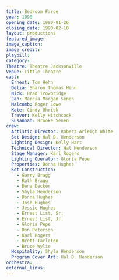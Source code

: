 ```yaml
---
title: Bedroom Farce
year: 1990
opening_date: 1990-01-26
closing_date: 1990-02-10
layout: productions
featured_image: 
image_caption:
image_credit:
playbill: 
category: 
Theatre: Theatre Jacksonville
Venue: Little Theatre
cast:
  Ernest: Tom Hehn
  Delia: Sharon Thomas Hehn
  Nick: Brad Trowbridge
  Jan: Marcia Morgan Senen
  Malcomb: Roger Lowe
  Kate: Cindy Uhrick
  Trevor: Kelly Hitchcock
  Susannah: Brooke Senen
crew:
  Artistic Director: Robert Arleigh White
  Set Design: Hal D. Henderson
  Lighting Design: Kelly Hart
  Technical Director: Hal Henderson
  Stage Manager: Karl Rogers
  Lighting Operator: Gloria Pepe
  Properties: Donna Hughes
  Set Construction:
    - Garry Bragg
    - Ruth Bragg
    - Dena Decker
    - Shyla Henderson
    - Donna Hughes
    - Josh Hughes
    - Jessie Hughes
    - Ernest List, Sr.
    - Ernest List, Jr.
    - Gloria Pepe
    - Don Peterson
    - Karl Rogers
    - Brett Tarleton
    - Bruce Wylie
  Hospitality: Shyla Henderson
  Program Cover Art: Hal D. Henderson
orchestra:
external_links:
---
```

